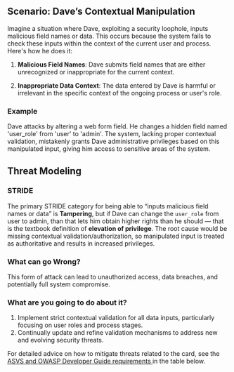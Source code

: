 ## Scenario: Dave’s Contextual Manipulation

Imagine a situation where Dave, exploiting a security loophole, inputs malicious field names or data. This occurs because the system fails to check these inputs within the context of the current user and process. Here's how he does it:

1. **Malicious Field Names**: Dave submits field names that are either unrecognized or inappropriate for the current context.

2. **Inappropriate Data Context**: The data entered by Dave is harmful or irrelevant in the specific context of the ongoing process or user's role.

### Example

Dave attacks by altering a web form field. He changes a hidden field named 'user_role' from 'user' to 'admin'. The system, lacking proper contextual validation, mistakenly grants Dave administrative privileges based on this manipulated input, giving him access to sensitive areas of the system.

## Threat Modeling

### STRIDE

The primary STRIDE category for being able to “inputs malicious field names or data” is **Tampering**, but if Dave can change the `user_role` from user to admin, than that lets him obtain higher rights than he should — that is the textbook definition of **elevation of privilege**. The root cause would be missing contextual validation/authorization, so manipulated input is treated as authoritative and results in increased privileges.

### What can go Wrong?

This form of attack can lead to unauthorized access, data breaches, and potentially full system compromise.

### What are you going to do about it?

1. Implement strict contextual validation for all data inputs, particularly focusing on user roles and process stages.
2. Continually update and refine validation mechanisms to address new and evolving security threats.

For detailed advice on how to mitigate threats related to the card, see the [ASVS and OWASP Developer Guide requirements ](#mapping 'ASVS and OWASP Developer Guide requirements [internal]') in the table below.
